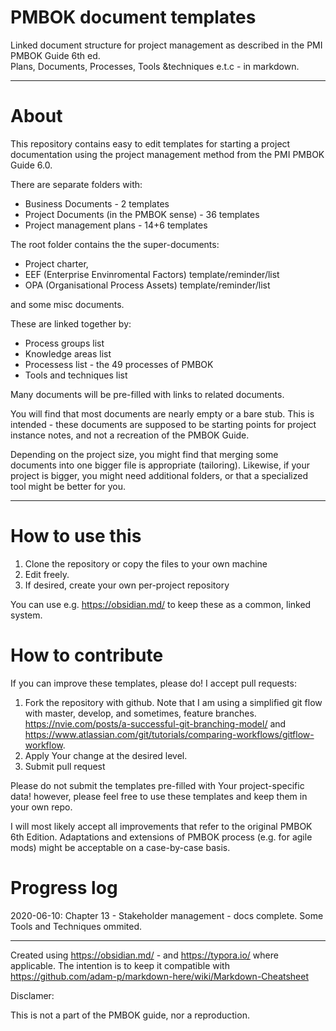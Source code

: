 # PMBOK document templates
Linked document structure for project management as described in the PMI PMBOK Guide 6th ed.  
Plans, Documents, Processes, Tools &techniques e.t.c - in markdown.

---

# About

This repository contains easy to edit templates for starting a project documentation using the project management method from the PMI PMBOK Guide 6.0. 

There are separate folders with:

- Business Documents - 2 templates
- Project Documents (in the PMBOK sense) - 36 templates
- Project management plans - 14+6 templates



The root folder contains the the super-documents:

- Project charter, 
- EEF (Enterprise Envinromental Factors) template/reminder/list
- OPA (Organisational Process Assets) template/reminder/list

and some misc documents.



These are linked together by:

- Process groups list
- Knowledge areas list
- Processess list - the 49 processes of PMBOK 
- Tools and techniques list



Many documents will be pre-filled with links to related documents.

You will find that most documents are nearly empty or a bare stub. This is intended - these documents are supposed to be starting points for project instance notes, and not a recreation of the PMBOK Guide.  

Depending on the project size, you might find that merging some documents into one bigger file is appropriate (tailoring). Likewise, if your project is bigger, you might need additional folders, or that a specialized tool might be better for you.



------



# How to use this

1. Clone the repository or copy the files to your own machine
2. Edit freely.
3. If desired, create your own per-project repository

You can use e.g. https://obsidian.md/ to keep these as a common, linked system. 



# How to contribute

If you can improve these templates, please do! I accept pull requests:

1. Fork the repository with github. Note that I am using a simplified git flow with master, develop, and sometimes, feature branches. https://nvie.com/posts/a-successful-git-branching-model/ and https://www.atlassian.com/git/tutorials/comparing-workflows/gitflow-workflow. 
2. Apply Your change at the desired level.
3. Submit pull request

Please do not submit the templates pre-filled with Your project-specific data! however, please feel free to use these templates and keep them in your own repo. 

I will most likely accept all improvements that refer to the original PMBOK 6th Edition. Adaptations and extensions of PMBOK process (e.g. for agile mods) might be acceptable on a case-by-case basis.



# Progress log



2020-06-10: Chapter 13 - Stakeholder management - docs complete. Some Tools and Techniques ommited.



---

Created using https://obsidian.md/ - and https://typora.io/ where applicable. The intention is to keep it compatible with https://github.com/adam-p/markdown-here/wiki/Markdown-Cheatsheet



Disclamer:

This is not a part of the  PMBOK guide, nor a reproduction.